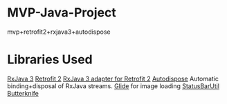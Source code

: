 # MVP-Java-Project
mvp+retrofit2+rxjava3+autodispose


# Libraries Used
[RxJava 3](https://github.com/ReactiveX/RxJava)
[Retrofit 2](https://square.github.io/retrofit/)
[RxJava 3 adapter for Retrofit 2](https://github.com/akarnokd/RxJavaRetrofitAdapter)
[Autodispose](https://uber.github.io/AutoDispose/) Automatic binding+disposal of RxJava streams.
[Glide](https://bumptech.github.io/glide/) for image loading
[StatusBarUtil](https://github.com/laobie/StatusBarUtil)
[Butterknife](https://jakewharton.github.io/butterknife/)
